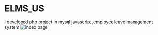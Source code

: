 # ELMS_US
i developed php project in mysql javascript ,employee leave management system 
![index page](https://user-images.githubusercontent.com/128790623/227487508-0d6dc4a1-311c-4bbc-b759-d1cf49804709.png)

